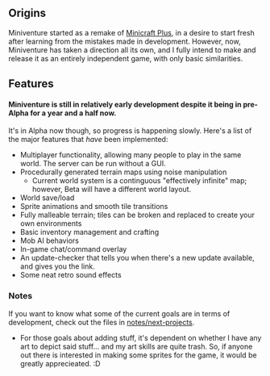 ## Origins

Miniventure started as a remake of [Minicraft Plus](https://github.com/chrisj42/minicraft-plus-revived), in a desire to start fresh after learning from the mistakes made in development. However, now, Miniventure has taken a direction all its own, and I fully intend to make and release it as an entirely independent game, with only basic similarities.

## Features

#### Miniventure is still in relatively early development despite it being in pre-Alpha for a year and a half now.

It's in Alpha now though, so progress is happening slowly. Here's a list of the major features that *have* been implemented:

  - Multiplayer functionality, allowing many people to play in the same world. The server can be run without a GUI.
  - Procedurally generated terrain maps using noise manipulation
    - Current world system is a continguous "effectively infinite" map; however, Beta will have a different world layout.
  - World save/load
  - Sprite animations and smooth tile transitions
  - Fully malleable terrain; tiles can be broken and replaced to create your own environments
  - Basic inventory management and crafting
  - Mob AI behaviors
  - In-game chat/command overlay
  - An update-checker that tells you when there's a new update available, and gives you the link.
  - Some neat retro sound effects

### Notes

If you want to know what some of the current goals are in terms of development, check out the files in [notes/next-projects](https://github.com/chrisj42/miniventure/tree/master/notes/next-projects).

- For those goals about adding stuff, it's dependent on whether I have any art to depict said stuff... and my art skills are quite trash. So, if anyone out there is interested in making some sprites for the game, it would be greatly apprecieated. :D
